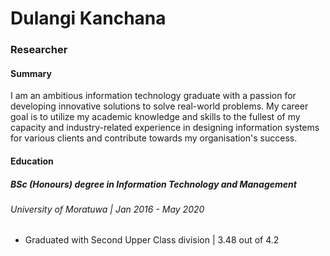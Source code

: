 # Dulangi Kanchana
### Researcher

#### Summary
I am an ambitious information technology graduate with a passion for developing
innovative solutions to solve real-world problems. My career goal is to utilize my
academic knowledge and skills to the fullest of my capacity and industry-related
experience in designing information systems for various clients and contribute
towards my organisation's success.


#### Education
##### BSc (Honours) degree in Information Technology and Management
###### University of Moratuwa | Jan 2016 - May 2020
- Graduated with Second Upper Class division | 3.48 out of 4.2
